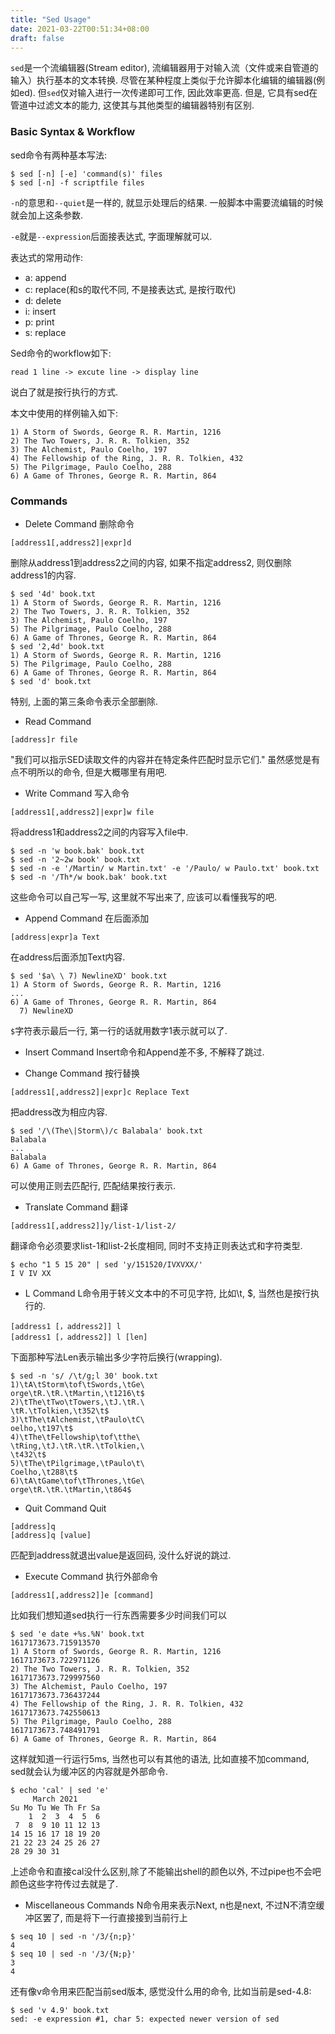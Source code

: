```yaml
---
title: "Sed Usage"
date: 2021-03-22T00:51:34+08:00
draft: false
---
```


`sed`是一个流编辑器(Stream editor), 流编辑器用于对输入流（文件或来自管道的输入）执行基本的文本转换. 尽管在某种程度上类似于允许脚本化编辑的编辑器(例如ed). 但`sed`仅对输入进行一次传递即可工作, 因此效率更高. 但是, 它具有sed在管道中过滤文本的能力, 这使其与其他类型的编辑器特别有区别. 

### Basic Syntax & Workflow

sed命令有两种基本写法:

``` shell
$ sed [-n] [-e] 'command(s)' files 
$ sed [-n] -f scriptfile files
```
`-n`的意思和`--quiet`是一样的, 就显示处理后的结果. 一般脚本中需要流编辑的时候就会加上这条参数.

`-e`就是`--expression`后面接表达式, 字面理解就可以.

表达式的常用动作:
+ a: append
+ c: replace(和s的取代不同, 不是接表达式, 是按行取代)
+ d: delete
+ i: insert
+ p: print
+ s: replace 

Sed命令的workflow如下:
```
read 1 line -> excute line -> display line
```
说白了就是按行执行的方式.

本文中使用的样例输入如下:
```
1) A Storm of Swords, George R. R. Martin, 1216 
2) The Two Towers, J. R. R. Tolkien, 352 
3) The Alchemist, Paulo Coelho, 197 
4) The Fellowship of the Ring, J. R. R. Tolkien, 432 
5) The Pilgrimage, Paulo Coelho, 288 
6) A Game of Thrones, George R. R. Martin, 864
```

### Commands

+ Delete Command
删除命令
```
[address1[,address2]|expr]d
```
删除从address1到address2之间的内容, 如果不指定address2, 则仅删除address1的内容.

``` shell
$ sed '4d' book.txt
1) A Storm of Swords, George R. R. Martin, 1216 
2) The Two Towers, J. R. R. Tolkien, 352 
3) The Alchemist, Paulo Coelho, 197 
5) The Pilgrimage, Paulo Coelho, 288 
6) A Game of Thrones, George R. R. Martin, 864
$ sed '2,4d' book.txt 
1) A Storm of Swords, George R. R. Martin, 1216 
5) The Pilgrimage, Paulo Coelho, 288 
6) A Game of Thrones, George R. R. Martin, 864
$ sed 'd' book.txt
```
特别, 上面的第三条命令表示全部删除.

+ Read Command
```
[address]r file
```
"我们可以指示SED读取文件的内容并在特定条件匹配时显示它们."
虽然感觉是有点不明所以的命令, 但是大概哪里有用吧.

+ Write Command
写入命令
```
[address1[,address2]|expr]w file
```
将address1和address2之间的内容写入file中.
``` shell
$ sed -n 'w book.bak' book.txt 
$ sed -n '2~2w book' book.txt
$ sed -n -e '/Martin/ w Martin.txt' -e '/Paulo/ w Paulo.txt' book.txt
$ sed -n '/Th*/w book.bak' book.txt
```
这些命令可以自己写一写, 这里就不写出来了, 应该可以看懂我写的吧.

+ Append Command
在后面添加
```
[address|expr]a Text
```
在address后面添加Text内容.
``` shell
$ sed '$a\ \ 7) NewlineXD' book.txt
1) A Storm of Swords, George R. R. Martin, 1216
...
6) A Game of Thrones, George R. R. Martin, 864
  7) NewlineXD
```
`$`字符表示最后一行, 第一行的话就用数字1表示就可以了.
+ Insert Command
Insert命令和Append差不多, 不解释了跳过.

+ Change Command
按行替换
```
[address1[,address2]|expr]c Replace Text
```
把address改为相应内容.
``` shell
$ sed '/\(The\|Storm\)/c Balabala' book.txt
Balabala
...
Balabala
6) A Game of Thrones, George R. R. Martin, 864
```
可以使用正则去匹配行, 匹配结果按行表示.

+ Translate Command
翻译
```
[address1[,address2]]y/list-1/list-2/
```
翻译命令必须要求list-1和list-2长度相同, 同时不支持正则表达式和字符类型.
```
$ echo "1 5 15 20" | sed 'y/151520/IVXVXX/' 
I V IV XX 
```

+ L Command
L命令用于转义文本中的不可见字符, 比如\t, $, 当然也是按行执行的.
```
[address1 [，address2]] l 
[address1 [，address2]] l [len]
```
下面那种写法Len表示输出多少字符后换行(wrapping).
``` shell
$ sed -n 's/ /\t/g;l 30' book.txt
1)\tA\tStorm\tof\tSwords,\tGe\
orge\tR.\tR.\tMartin,\t1216\t$
2)\tThe\tTwo\tTowers,\tJ.\tR.\
\tR.\tTolkien,\t352\t$
3)\tThe\tAlchemist,\tPaulo\tC\
oelho,\t197\t$
4)\tThe\tFellowship\tof\tthe\
\tRing,\tJ.\tR.\tR.\tTolkien,\
\t432\t$
5)\tThe\tPilgrimage,\tPaulo\t\
Coelho,\t288\t$
6)\tA\tGame\tof\tThrones,\tGe\
orge\tR.\tR.\tMartin,\t864$
```
+ Quit Command
Quit
```
[address]q 
[address]q [value]
```
匹配到address就退出value是返回码, 没什么好说的跳过.

+ Execute Command
执行外部命令
```
[address1[,address2]]e [command]
```
比如我们想知道sed执行一行东西需要多少时间我们可以
``` shell
$ sed 'e date +%s.%N' book.txt
1617173673.715913570
1) A Storm of Swords, George R. R. Martin, 1216 
1617173673.722971126
2) The Two Towers, J. R. R. Tolkien, 352 
1617173673.729997560
3) The Alchemist, Paulo Coelho, 197 
1617173673.736437244
4) The Fellowship of the Ring, J. R. R. Tolkien, 432 
1617173673.742550613
5) The Pilgrimage, Paulo Coelho, 288 
1617173673.748491791
6) A Game of Thrones, George R. R. Martin, 864
```
这样就知道一行运行5ms, 当然也可以有其他的语法, 比如直接不加command, sed就会认为缓冲区的内容就是外部命令.
``` shell
$ echo 'cal' | sed 'e'
     March 2021     
Su Mo Tu We Th Fr Sa
    1  2  3  4  5  6
 7  8  9 10 11 12 13
14 15 16 17 18 19 20
21 22 23 24 25 26 27
28 29 30 31 
```
上述命令和直接cal没什么区别,除了不能输出shell的颜色以外, 不过pipe也不会吧颜色这些字符传过去就是了.

+ Miscellaneous Commands
N命令用来表示Next, n也是next, 不过N不清空缓冲区罢了, 而是将下一行直接接到当前行上
``` shell
$ seq 10 | sed -n '/3/{n;p}'
4
$ seq 10 | sed -n '/3/{N;p}'
3
4
```

还有像v命令用来匹配当前sed版本, 感觉没什么用的命令, 比如当前是sed-4.8:
``` shell
$ sed 'v 4.9' book.txt
sed: -e expression #1, char 5: expected newer version of sed
```









